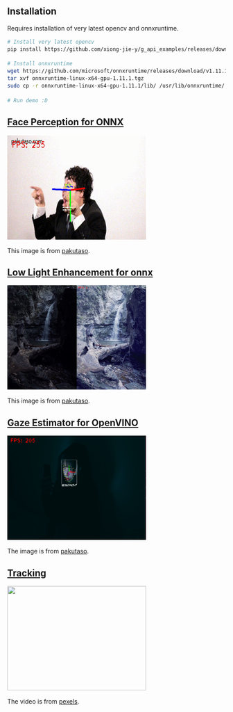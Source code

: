 ## Installation
Requires installation of very latest opencv and onnxruntime.

```sh
# Install very latest opencv
pip install https://github.com/xiong-jie-y/g_api_examples/releases/download/0.1.0/opencv_contrib_python-4.6.0+5de8d66-cp38-cp38-linux_x86_64.whl

# Install onnxruntime
wget https://github.com/microsoft/onnxruntime/releases/download/v1.11.1/onnxruntime-linux-x64-gpu-1.11.1.tgz
tar xvf onnxruntime-linux-x64-gpu-1.11.1.tgz
sudo cp -r onnxruntime-linux-x64-gpu-1.11.1/lib/ /usr/lib/onnxruntime/

# Run demo :D

```

## [Face Perception for ONNX](./face_perception/)
<img src="./face_perception/images/face_detector_full.gif" width="320px" height="240px">

This image is from [pakutaso](https://www.pakutaso.com/20210527134post-34854.html).

## [Low Light Enhancement for onnx](./low_light_enhancement_onnx/)
<img src="./readmes/low_light_enhancement_1.png" width="320px" height="240px">

This image is from [pakutaso](https://www.pakutaso.com/20210527134post-34854.html).

## [Gaze Estimator for OpenVINO](./gaze_estimator/)
<img src="./readmes/gaze_estimator_2.png" width="320px" height="240px">

The image is from [pakutaso](https://www.pakutaso.com/20210212050post-33462.html).

## [Tracking](./tracking_example/)
<img src="./tracking_example/tracking_bird.gif" width="320px" height="240px">

The video is from [pexels](https://www.pexels.com/ja-jp/video/9862111/).